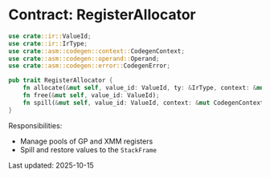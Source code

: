# Contract: RegisterAllocator

```rust
use crate::ir::ValueId;
use crate::ir::IrType;
use crate::asm::codegen::context::CodegenContext;
use crate::asm::codegen::operand::Operand;
use crate::asm::codegen::error::CodegenError;

pub trait RegisterAllocator {
    fn allocate(&mut self, value_id: ValueId, ty: &IrType, context: &mut CodegenContext) -> Result<Operand, CodegenError>;
    fn free(&mut self, value_id: ValueId);
    fn spill(&mut self, value_id: ValueId, context: &mut CodegenContext) -> Result<i32, CodegenError>;
}
```

Responsibilities:
- Manage pools of GP and XMM registers
- Spill and restore values to the `StackFrame`

Last updated: 2025-10-15